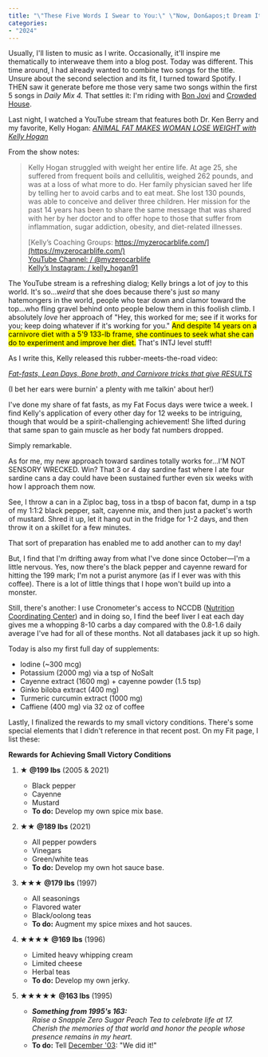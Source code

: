 ```yaml
---
title: "\"These Five Words I Swear to You:\" \"Now, Don&apos;t Dream It&apos;s Over\""
categories:
- "2024"
---
```


Usually, I'll listen to music as I write.  Occasionally, it'll inspire me thematically to interweave them into a blog post.  Today was different. This time around, I had already wanted to combine two songs for the title.  Unsure about the second selection and its fit, I turned toward Spotify.  I THEN saw it generate before me those very same two songs within the first 5 songs in *Daily Mix 4.* That settles it: I'm riding with [Bon Jovi](https://open.spotify.com/track/07HqIg8BnB1lJElnw2ZiSR) and [Crowded House](https://open.spotify.com/track/7G7tgVYORlDuVprcYHuFJh).

Last night, I watched a YouTube stream that features both Dr. Ken Berry and my favorite, Kelly Hogan: [*ANIMAL FAT MAKES WOMAN LOSE WEIGHT with Kelly Hogan*](https://www.youtube.com/watch?v=tbXO3MaHnIU)

From the show notes:

> Kelly Hogan struggled with weight her entire life. At age 25, she suffered from frequent boils and cellulitis, weighed 262 pounds, and was at a loss of what more to do. Her family physician saved her life by telling her to avoid carbs and to eat meat. She lost 130 pounds, was able to conceive and deliver three children. Her mission for the past 14 years has been to share the same message that was shared with her by her doctor and to offer hope to those that suffer from inflammation, sugar addiction, obesity, and diet-related illnesses.  
>  
> [Kelly’s Coaching Groups: https://myzerocarblife.com/](https://myzerocarblife.com/)  
[YouTube Channel:     / @myzerocarblife](https://www.youtube.com/channel/UCaKl8Lth6h6GWreFyeO1keA)  
[Kelly’s Instagram:    / kelly_hogan91](https://www.instagram.com/kelly_hogan91/)    

The YouTube stream is a refreshing dialog; Kelly brings a lot of joy to this world.  It's so...*weird* that she does because there's just *so* many hatemongers in the world, people who tear down and clamor toward the top...who fling gravel behind onto people below them in this foolish climb.  I absolutely *love* her approach of "Hey, this worked for me; see if it works for you; keep doing whatever if it's working for you."  <mark>And despite 14 years on a carnivore diet with a 5'9 133-lb frame, she continues to seek what she can do to experiment and improve her diet.</mark> That's INTJ level stuff! 

As I write this, Kelly released this rubber-meets-the-road video:

[*Fat-fasts, Lean Days, Bone broth, and Carnivore tricks that give RESULTS*](https://www.youtube.com/watch?v=ZQzX8VkfQDo)

(I bet her ears were burnin' a plenty with me talkin' about her!)

I've done my share of fat fasts, as my Fat Focus days were twice a week.  I find Kelly's application of every other day for 12 weeks to be intriguing, though that would be a spirit-challenging achievement!  She lifted during that same span to gain muscle as her body fat numbers dropped.

Simply remarkable.

As for me, my new approach toward sardines totally works for...I'M NOT SENSORY WRECKED.  Win?  That 3 or 4 day sardine fast where I ate four sardine cans a day could have been sustained further even six weeks with how I approach them now.  

See, I throw a can in a Ziploc bag, toss in a tbsp of bacon fat, dump in a tsp of my 1:1:2 black pepper, salt, cayenne mix, and then just a packet's worth of mustard.  Shred it up, let it hang out in the fridge for 1-2 days, and then throw it on a skillet for a few minutes.

That sort of preparation has enabled me to add another can to my day!

But, I find that I'm drifting away from what I've done since October—I'm a little nervous.  Yes, now there's the black pepper and cayenne reward for hitting the 199 mark; I'm not a purist anymore (as if I ever was with this coffee).  There is a lot of little things that I hope won't build up into a monster. 

Still, there's another:  I use Cronometer's access to NCCDB ([Nutrition Coordinating Center](https://www.ncc.umn.edu/)) and in doing so, I find the beef liver I eat each day gives me a whopping 8-10 carbs a day compared with the 0.8-1.6 daily average I've had for all of these months.  Not all databases jack it up so high.

Today is also my first full day of supplements:

* Iodine (~300 mcg)   
* Potassium (2000 mg) via a tsp of NoSalt  
* Cayenne extract (1600 mg) + cayenne powder (1.5 tsp)    
* Ginko biloba extract (400 mg)   
* Turmeric curcumin extract (1000 mg)  
* Caffiene (400 mg) via 32 oz of coffee

Lastly, I finalized the rewards to my small victory conditions.  There's some special elements that I didn't reference in that recent post.  On my Fit page, I list these:

**Rewards for Achieving Small Victory Conditions**

1. ★ **@199 lbs** (2005 & 2021)
    * Black pepper 
    * Cayenne
    * Mustard
    * **To do:** Develop my own spice mix base.

2. ★★ **@189 lbs** (2021)
    * All pepper powders
    * Vinegars
    * Green/white teas
    * **To do:** Develop my own hot sauce base.

3. ★★★ **@179 lbs** (1997)
    * All seasonings 
    * Flavored water
    * Black/oolong teas
    * **To do:** Augment my spice mixes and hot sauces.

4. ★★★★ **@169 lbs** (1996)
    * Limited heavy whipping cream
    * Limited cheese
    * Herbal teas
    * **To do:** Develop my own jerky.

5. ★★★★★ **@163 lbs** (1995)
    * ***Something from 1995's 163:***  
    *Raise a Snapple Zero Sugar Peach Tea to celebrate life at 17.  Cherish the memories of that world and honor the people whose presence remains in my heart.*
    * **To do:** Tell [December '03](/2003-12-05-developing-milestones/): "We did it!"


